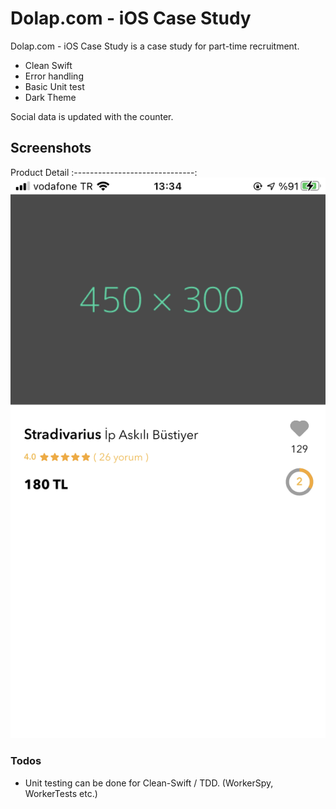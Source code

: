 # Dolap.com - iOS Case Study
Dolap.com - iOS Case Study is a case study for part-time recruitment.

  - Clean Swift
  - Error handling
  - Basic Unit test
  - Dark Theme
  
Social data is updated with the counter. 

## Screenshots

Product Detail
:------------------------------:
![Screenshot](Screenshots/productDetail.png)

### Todos
 - Unit testing can be done for Clean-Swift / TDD. (WorkerSpy, WorkerTests etc.)
